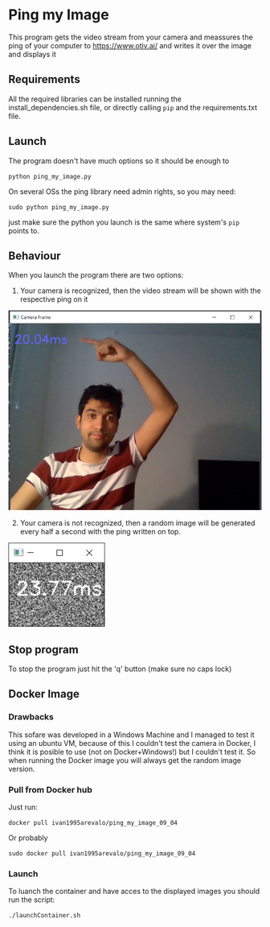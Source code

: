# Ping my Image
This program gets the video stream from your camera and meassures the ping of your computer to https://www.otiv.ai/ and writes it over the image and displays it

## Requirements
All the required libraries can be installed running the install_dependencies.sh file, or directly calling `pip` and the requirements.txt file.

## Launch
The program doesn't have much options so it should be enough to
```
python ping_my_image.py
```
On several OSs the ping library need admin rights, so you may need:
```
sudo python ping_my_image.py
```

just make sure the python you launch is the same where system's `pip` points to. 

## Behaviour
When you launch the program there are two options: 

1. Your camera is recognized, then the video stream will be shown with the respective ping on it

![ImageOfCameraStream](SampleImages/example1.png)

2. Your camera is not recognized, then a random image will be generated every half a second with the ping written on top. 

![ImageOfRandomStream](SampleImages/example2.png)

## Stop program 
To stop the program just hit the 'q' button (make sure no caps lock) 

## Docker Image
### Drawbacks
This sofare was developed in a Windows Machine and I managed to test it using an ubuntu VM, because of this I couldn't test the camera in Docker, I think it is posible to use (not on Docker+Windows!) but I couldn't test it. So when running the Docker image you will always get the random image version.

### Pull from Docker hub 
Just run:
```
docker pull ivan1995arevalo/ping_my_image_09_04
```
Or probably 
```
sudo docker pull ivan1995arevalo/ping_my_image_09_04
```

### Launch
To luanch the container and have acces to the displayed images you should run the script:
```
./launchContainer.sh
```


 
